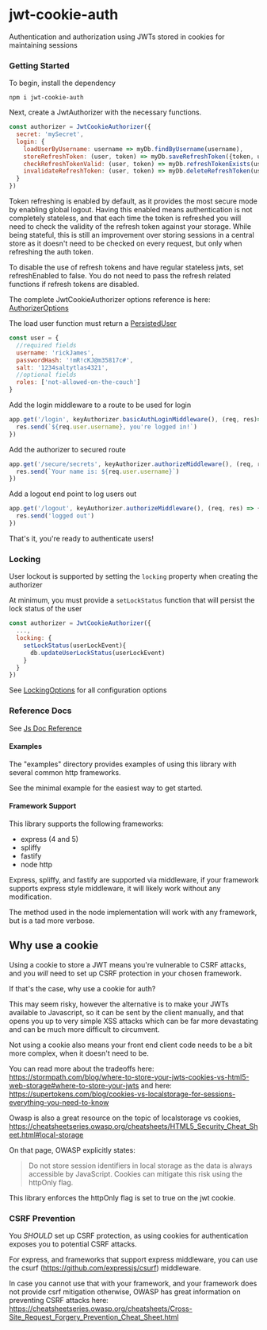 # jwt-cookie-auth
Authentication and authorization using JWTs stored in cookies for maintaining sessions

### Getting Started
To begin, install the dependency
```shell
npm i jwt-cookie-auth
```

Next, create a JwtAuthorizer with the necessary functions.

```javascript
const authorizer = JwtCookieAuthorizer({
  secret: 'mySecret',
  login: {
    loadUserByUsername: username => myDb.findByUsername(username),
    storeRefreshToken: (user, token) => myDb.saveRefreshToken({token, user}),
    checkRefreshTokenValid: (user, token) => myDb.refreshTokenExists(user.username, token),
    invalidateRefreshToken: (user, token) => myDb.deleteRefreshToken(user.username, token)
  }
})
```
Token refreshing is enabled by default, as it provides the most secure mode by enabling global logout.
Having this enabled means authentication is not completely stateless, and that each time the token is refreshed you
will need to check the validity of the refresh token against your storage. While being stateful, this is still
an improvement over storing sessions in a central store as it doesn't need to be checked on every request, but only
when refreshing the auth token.

To disable the use of refresh tokens and have regular stateless jwts, set refreshEnabled to false. You do not need
to pass the refresh related functions if refresh tokens are disabled. 

The complete JwtCookieAuthorizer options reference is here: [AuthorizerOptions](./docs/interfaces/AuthorizerOptions.md)

The load user function must return a [PersistedUser](./docs/classes/PersistedUser.md) 
```javascript
const user = {
  //required fields
  username: 'rickJames',
  passwordHash: '!mR!cKJ@m35817c#',
  salt: '1234saltytlas4321',
  //optional fields
  roles: ['not-allowed-on-the-couch']
}
```

Add the login middleware to a route to be used for login
```javascript
app.get('/login', keyAuthorizer.basicAuthLoginMiddleware(), (req, res)=>{
  res.send(`${req.user.username}, you're logged in!`)
})
```

Add the authorizer to secured route
```javascript
app.get('/secure/secrets', keyAuthorizer.authorizeMiddleware(), (req, res) => {
  res.send(`Your name is: ${req.user.username}`)
})
```

Add a logout end point to log users out
```javascript
app.get('/logout', keyAuthorizer.authorizeMiddleware(), (req, res) => {
  res.send('logged out')
})
```

That's it, you're ready to authenticate users!

### Locking
User lockout is supported by setting the `locking` property when creating the authorizer

At minimum, you must provide a `setLockStatus` function that will persist the lock status of the user
```javascript
const authorizer = JwtCookieAuthorizer({
  ...,
  locking: {
    setLockStatus(userLockEvent){
      db.updateUserLockStatus(userLockEvent)
    }
  }
})
```

See [LockingOptions](./docs/interfaces/LockingOptions.md) for all configuration options

### Reference Docs
See [Js Doc Reference](./docs/modules.md)

#### Examples
The "examples" directory provides examples of using this library with several common http frameworks.

See the minimal example for the easiest way to get started.

#### Framework Support
This library supports the following frameworks:
- express (4 and 5)
- spliffy
- fastify
- node http

Express, spliffy, and fastify are supported via middleware, if your framework supports express style middleware,
it will likely work without any modification.

The method used in the node implementation will work with any framework, but is a tad more verbose.

## Why use a cookie
Using a cookie to store a JWT means you're vulnerable to CSRF attacks, and you _will_ need to set up CSRF protection in your chosen framework.

If that's the case, why use a cookie for auth?

This may seem risky, however the alternative is to make your JWTs available to Javascript, so it can be sent by the client manually,
and that opens you up to very simple XSS attacks which can be far more devastating and can be much more difficult to circumvent.

Not using a cookie also means your front end client code needs to be a bit more complex, when it doesn't need to be.

You can read more about the tradeoffs here: https://stormpath.com/blog/where-to-store-your-jwts-cookies-vs-html5-web-storage#where-to-store-your-jwts
and here: https://supertokens.com/blog/cookies-vs-localstorage-for-sessions-everything-you-need-to-know

Owasp is also a great resource on the topic of localstorage vs cookies, https://cheatsheetseries.owasp.org/cheatsheets/HTML5_Security_Cheat_Sheet.html#local-storage

On that page, OWASP explicitly states:
>Do not store session identifiers in local storage as the data is always accessible by JavaScript. Cookies can mitigate this risk using the httpOnly flag.

This library enforces the httpOnly flag is set to true on the jwt cookie.

### CSRF Prevention
You _SHOULD_ set up CSRF protection, as using cookies for authentication exposes you to potential CSRF attacks.

For express, and frameworks that support express middleware, you can use the csurf (https://github.com/expressjs/csurf) middleware.

In case you cannot use that with your framework, and your framework does not provide csrf mitigation otherwise, OWASP has great information on preventing CSRF attacks here: https://cheatsheetseries.owasp.org/cheatsheets/Cross-Site_Request_Forgery_Prevention_Cheat_Sheet.html
